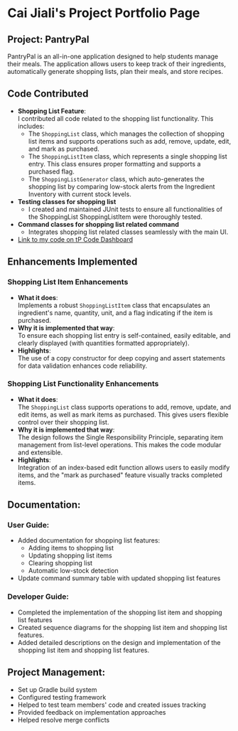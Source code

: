 # Cai Jiali's Project Portfolio Page

## Project: PantryPal

PantryPal is an all-in-one application designed to help students manage their meals.
The application allows users to keep track of their ingredients, automatically generate shopping lists,
plan their meals, and store recipes.

## Code Contributed
- **Shopping List Feature**:  
  I contributed all code related to the shopping list functionality. This includes:
  - The `ShoppingList` class, which manages the collection of shopping list items and supports operations such as add, remove, update, edit, and mark as purchased.
  - The `ShoppingListItem` class, which represents a single shopping list entry. This class ensures proper formatting and supports a purchased flag.
  - The `ShoppingListGenerator` class, which auto-generates the shopping list by comparing low-stock alerts from the Ingredient Inventory with current stock levels.
- **Testing classes for shopping list**
    - I created and maintained JUnit tests to ensure all functionalities of the ShoppingList ShoppingListItem were thoroughly tested.
- **Command classes for shopping list related command**
    - Integrates shopping list related classes seamlessly with the main UI.
- [Link to my code on tP Code Dashboard](<https://nus-cs2113-ay2425s2.github.io/tp-dashboard/?search=kemilii&breakdown=true&sort=groupTitle%20dsc&sortWithin=title&since=2025-02-21&timeframe=commit&mergegroup=&groupSelect=groupByRepos&checkedFileTypes=docs~functional-code~test-code~other>)

## Enhancements Implemented

### Shopping List Item Enhancements
- **What it does**:  
  Implements a robust `ShoppingListItem` class that encapsulates an ingredient's name, quantity, unit, and a flag indicating if the item is purchased.
- **Why it is implemented that way**:  
  To ensure each shopping list entry is self-contained, easily editable, and clearly displayed (with quantities formatted appropriately).
- **Highlights**:  
  The use of a copy constructor for deep copying and assert statements for data validation enhances code reliability.
  
### Shopping List Functionality Enhancements
- **What it does**:  
  The `ShoppingList` class supports operations to add, remove, update, and edit items, as well as mark items as purchased. This gives users flexible control over their shopping list.
- **Why it is implemented that way**:  
  The design follows the Single Responsibility Principle, separating item management from list-level operations. This makes the code modular and extensible.
- **Highlights**:  
  Integration of an index-based edit function allows users to easily modify items, and the "mark as purchased" feature visually tracks completed items.

## **Documentation**:
### User Guide:
  - Added documentation for shopping list features:
    - Adding items to shopping list
    - Updating shopping list items
    - Clearing shopping list
    - Automatic low-stock detection
  - Update command summary table with updated shopping list features

### Developer Guide:
- Completed the implementation of the shopping list item and shopping list features
- Created sequence diagrams for the shopping list item and shopping list features.
- Added detailed descriptions on the design and implementation of the shopping list item and shopping list features.

## **Project Management**:
- Set up Gradle build system
- Configured testing framework 
- Helped to test team members' code and created issues tracking
- Provided feedback on implementation approaches
- Helped resolve merge conflicts
